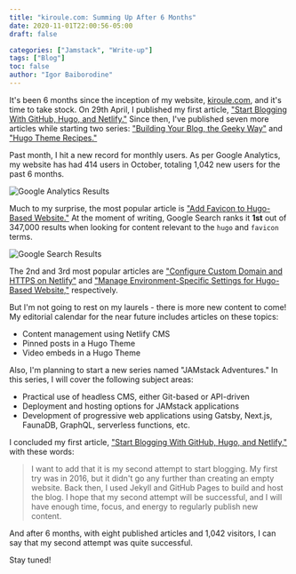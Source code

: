 ```yaml
---
title: "kiroule.com: Summing Up After 6 Months"
date: 2020-11-01T22:00:56-05:00
draft: false

categories: ["Jamstack", "Write-up"]
tags: ["Blog"]
toc: false
author: "Igor Baiborodine"
---
```


It's been 6 months since the inception of my website, [kiroule.com](https://kiroule.com), and it's time to take stock. On 29th April, I published my first article, ["Start Blogging With GitHub, Hugo, and Netlify."](/article/start-blogging-with-github-hugo-and-netlify/) Since then, I've published seven more articles while starting two series: ["Building Your Blog, the Geeky Way"](/series/building-your-blog-the-geeky-way/) and ["Hugo Theme Recipes."](/series/hugo-theme-recipes/)

<!--more-->

Past month, I hit a new record for monthly users. As per Google Analytics, my website has had 414 users in October, totaling 1,042 new users for the past 6 months.

![Google Analytics Results](/img/content/article/kiroulecom-summing-up-after-6-months/google-analytics-results.png)

Much to my surprise, the most popular article is ["Add Favicon to Hugo-Based Website."](/article/add-favicon-to-hugo-based-website/) At the moment of writing, Google Search ranks it **1st** out of 347,000 results when looking for content relevant to the `hugo` and `favicon` terms.

![Google Search Results](/img/content/article/kiroulecom-summing-up-after-6-months/google-search-results.png)

The 2nd and 3rd most popular articles are ["Configure Custom Domain and HTTPS on Netlify"](/article/configure-custom-domain-and-https-in-netlify/) and ["Manage Environment-Specific Settings for Hugo-Based Website,"](/article/manage-environment-specific-settings-for-hugo-based-website/) respectively.

But I'm not going to rest on my laurels - there is more new content to come! My editorial calendar for the near future includes articles on these topics:
- Content management using Netlify CMS
- Pinned posts in a Hugo Theme
- Video embeds in a Hugo Theme

Also, I'm planning to start a new series named "JAMstack Adventures." In this series, I will cover the following subject areas:
- Practical use of headless CMS, either Git-based or API-driven
- Deployment and hosting options for JAMstack applications
- Development of progressive web applications using Gatsby, Next.js, FaunaDB, GraphQL, serverless functions, etc.

I concluded my first article, ["Start Blogging With GitHub, Hugo, and Netlify,"](/article/start-blogging-with-github-hugo-and-netlify/) with these words:
>I want to add that it is my second attempt to start blogging. My first try was in 2016, but it didn't go any further than creating an empty website. Back then, I used Jekyll and GitHub Pages to build and host the blog. I hope that my second attempt will be successful, and I will have enough time, focus, and energy to regularly publish new content.

And after 6 months, with eight published articles and 1,042 visitors, I can say that my second attempt was quite successful.

Stay tuned!
